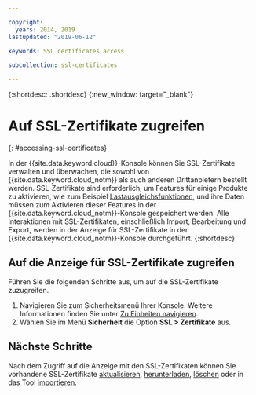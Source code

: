 ```yaml
---

copyright:
  years: 2014, 2019
lastupdated: "2019-06-12"

keywords: SSL certificates access

subcollection: ssl-certificates

---
```


{:shortdesc: .shortdesc}
{:new_window: target="_blank"}

# Auf SSL-Zertifikate zugreifen
{: #accessing-ssl-certificates}

In der {{site.data.keyword.cloud}}-Konsole können Sie SSL-Zertifikate verwalten und überwachen, die sowohl von {{site.data.keyword.cloud_notm}} als auch anderen Drittanbietern bestellt werden. SSL-Zertifikate sind erforderlich, um Features für einige Produkte zu aktivieren, wie zum Beispiel [Lastausgleichsfunktionen](/docs/infrastructure/local-load-balancer?topic=local-load-balancer-about-load-balancing#about-load-balancing), und ihre Daten müssen zum Aktivieren dieser Features in der {{site.data.keyword.cloud_notm}}-Konsole gespeichert werden. Alle Interaktionen mit SSL-Zertifikaten, einschließlich Import, Bearbeitung und Export, werden in der Anzeige für SSL-Zertifikate in der {{site.data.keyword.cloud_notm}}-Konsole durchgeführt.
{:shortdesc}

## Auf die Anzeige für SSL-Zertifikate zugreifen
Führen Sie die folgenden Schritte aus, um auf die SSL-Zertifikate zuzugreifen.

1. Navigieren Sie zum Sicherheitsmenü Ihrer Konsole. Weitere Informationen finden Sie unter [Zu Einheiten navigieren](/docs/infrastructure/ssl-certificates?topic=virtual-servers-navigating-devices).
2. Wählen Sie im Menü **Sicherheit** die Option **SSL > Zertifikate** aus.

## Nächste Schritte

Nach dem Zugriff auf die Anzeige mit den SSL-Zertifikaten können Sie vorhandene SSL-Zertifikate [aktualisieren](/docs/infrastructure/ssl-certificates?topic=ssl-certificates-viewing-and-updating-ssl-certificates#viewing-and-updating-ssl-certificates), [herunterladen](/docs/infrastructure/ssl-certificates?topic=ssl-certificates-downloading-ssl-certificate-details), [löschen](/docs/infrastructure/ssl-certificates?topic=ssl-certificates-deleting-ssl-certificates) oder in das Tool [importieren](/docs/infrastructure/ssl-certificates?topic=ssl-certificates-importing-ssl-certificates).

